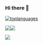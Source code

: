 ### Hi there 👋

<!--
**rohit20001221/rohit20001221** is a ✨ _special_ ✨ repository because its `README.md` (this file) appears on your GitHub profile.

Here are some ideas to get you started:

- 🔭 I’m currently working on ...
- 🌱 I’m currently learning ...
- 👯 I’m looking to collaborate on ...
- 🤔 I’m looking for help with ...
- 💬 Ask me about ...
- 📫 How to reach me: ...
- 😄 Pronouns: ...
- ⚡ Fun fact: ...
-->

[![toplanguages](https://github-readme-stats.vercel.app/api/top-langs/?username=rohit20001221&count_private=true&show_icons=true&theme=radical&layout=compact)]()

<img src="https://github-readme-stats.vercel.app/api?username=rohit20001221&&show_icons=true&count_private=true"/><img src="https://github-readme-streak-stats.herokuapp.com/?user=rohit20001221"/>

<a href="https://www.buymeacoffee.com/rohit20001I"><img src="https://img.buymeacoffee.com/button-api/?text=Buy me a coffee&emoji=&slug=rohit20001I&button_colour=FFDD00&font_colour=000000&font_family=Cookie&outline_colour=000000&coffee_colour=ffffff" /></a>
